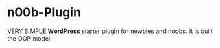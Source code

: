 # n00b-Plugin
VERY SIMPLE __WordPress__ starter plugin for newbies and noobs. It is built the OOP model.
